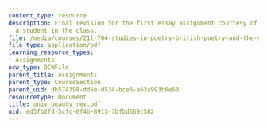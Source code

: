 ```yaml
---
content_type: resource
description: Final revision for the first essay assignment courtesy of Jonathan Blum,
  a student in the class.
file: /media/courses/21l-704-studies-in-poetry-british-poetry-and-the-sciences-of-the-mind-fall-2004/ed5fb2fd5cfc8f4b89137bfbd669c582_univ_beauty_rev.pdf
file_type: application/pdf
learning_resource_types:
- Assignments
ocw_type: OCWFile
parent_title: Assignments
parent_type: CourseSection
parent_uid: db574398-dd5e-d534-bce6-a63a993b6e63
resourcetype: Document
title: univ_beauty_rev.pdf
uid: ed5fb2fd-5cfc-8f4b-8913-7bfbd669c582
---
```

